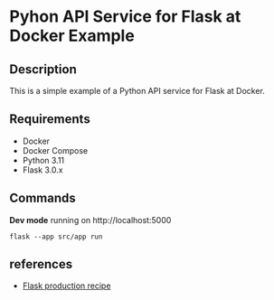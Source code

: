 # Pyhon API Service for Flask at Docker Example

## Description
This is a simple example of a Python API service for Flask at Docker.

## Requirements
- Docker
- Docker Compose
- Python 3.11
- Flask 3.0.x

## Commands

**Dev mode**
running on http://localhost:5000
```shell
flask --app src/app run
```


## references
- [Flask production recipe](https://www.toptal.com/flask/flask-production-recipes)
